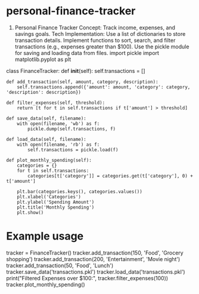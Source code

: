 # personal-finance-tracker
1. Personal Finance Tracker Concept: Track income, expenses, and savings goals.  Tech Implementation:  Use a list of dictionaries to store transaction details. Implement functions to sort, search, and filter transactions (e.g., expenses greater than $100). Use the pickle module for saving and loading data from files. 
import pickle
import matplotlib.pyplot as plt

class FinanceTracker:
    def __init__(self):
        self.transactions = []

    def add_transaction(self, amount, category, description):
        self.transactions.append({'amount': amount, 'category': category, 'description': description})

    def filter_expenses(self, threshold):
        return [t for t in self.transactions if t['amount'] > threshold]

    def save_data(self, filename):
        with open(filename, 'wb') as f:
            pickle.dump(self.transactions, f)

    def load_data(self, filename):
        with open(filename, 'rb') as f:
            self.transactions = pickle.load(f)

    def plot_monthly_spending(self):
        categories = {}
        for t in self.transactions:
            categories[t['category']] = categories.get(t['category'], 0) + t['amount']
        
        plt.bar(categories.keys(), categories.values())
        plt.xlabel('Categories')
        plt.ylabel('Spending Amount')
        plt.title('Monthly Spending')
        plt.show()


# Example usage
tracker = FinanceTracker()
tracker.add_transaction(150, 'Food', 'Grocery shopping')
tracker.add_transaction(200, 'Entertainment', 'Movie night')
tracker.add_transaction(50, 'Food', 'Lunch')
tracker.save_data('transactions.pkl')
tracker.load_data('transactions.pkl')
print("Filtered Expenses over $100:", tracker.filter_expenses(100))
tracker.plot_monthly_spending()
